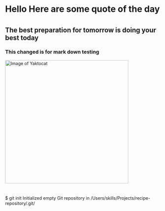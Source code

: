 # 
<h1>Hello Here are some quote of the day</h1>

#
#
#
<h2>The best preparation for tomorrow is doing your best today</h2>

<h3>This changed is for mark down testing</h3>
<img alt="Image of Yaktocat" src=https://octodex.github.com/images/yaktocat.png width=400>

#
$ git init 
Initialized empty Git repository in /Users/skills/Projects/recipe-repository/.git/
